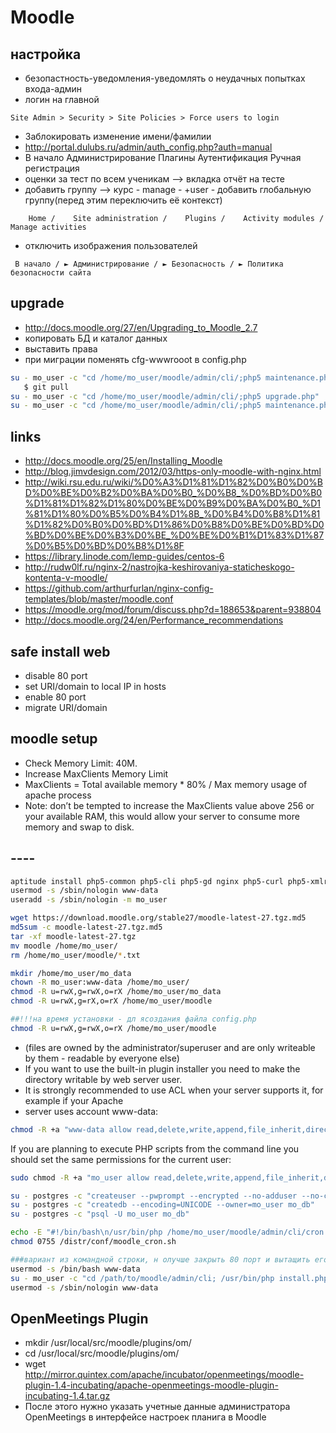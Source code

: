 # Moodle

## настройка

 * безопастность-уведомления-уведомлять о неудачных попытках входа-админ
 * логин на главной

```
Site Admin > Security > Site Policies > Force users to login
```

 * Заблокировать изменение имени/фамилии
 * http://portal.dulubs.ru/admin/auth_config.php?auth=manual
 * В начало  Администрирование Плагины  Аутентификация  Ручная регистрация
 * оценки за тест по всем ученикам --> вкладка отчёт на тесте
 * добавить группу --> курс - manage - +user - добавить глобальную группу(перед этим переключить её контекст)

```
    Home /    Site administration /    Plugins /    Activity modules /    Manage activities
```
 * отключить изображения пользователей

```
 В начало / ► Администрирование / ► Безопасность / ► Политика безопасности сайта
```

## upgrade

 * http://docs.moodle.org/27/en/Upgrading_to_Moodle_2.7
 * копировать БД и каталог данных
 * выставить права
 * при миграции поменять cfg-wwwrooot в config.php

```bash
su - mo_user -c "cd /home/mo_user/moodle/admin/cli/;php5 maintenance.php --enable"
   $ git pull
su - mo_user -c "cd /home/mo_user/moodle/admin/cli/;php5 upgrade.php"
su - mo_user -c "cd /home/mo_user/moodle/admin/cli/;php5 maintenance.php --disable"
```

## links

 * http://docs.moodle.org/25/en/Installing_Moodle
 * http://blog.jimvdesign.com/2012/03/https-only-moodle-with-nginx.html
 * http://wiki.rsu.edu.ru/wiki/%D0%A3%D1%81%D1%82%D0%B0%D0%BD%D0%BE%D0%B2%D0%BA%D0%B0_%D0%B8_%D0%BD%D0%B0%D1%81%D1%82%D1%80%D0%BE%D0%B9%D0%BA%D0%B0_%D1%81%D1%80%D0%B5%D0%B4%D1%8B_%D0%B4%D0%B8%D1%81%D1%82%D0%B0%D0%BD%D1%86%D0%B8%D0%BE%D0%BD%D0%BD%D0%BE%D0%B3%D0%BE_%D0%BE%D0%B1%D1%83%D1%87%D0%B5%D0%BD%D0%B8%D1%8F
 * https://library.linode.com/lemp-guides/centos-6
 * http://rudw0lf.ru/nginx-2/nastrojka-keshirovaniya-staticheskogo-kontenta-v-moodle/
 * https://github.com/arthurfurlan/nginx-config-templates/blob/master/moodle.conf
 * https://moodle.org/mod/forum/discuss.php?d=188653&parent=938804
 * http://docs.moodle.org/24/en/Performance_recommendations

## safe install web

 * disable 80 port
 * set URI/domain to local IP in hosts
 * enable 80 port
 * migrate URI/domain

## moodle setup

 * Check Memory Limit:  40M.
 * Increase MaxClients Memory Limit
 * MaxClients = Total available memory * 80% / Max memory usage of apache process
 * Note: don’t be tempted to increase the MaxClients value above 256 or your available RAM, this would allow your server to consume more memory and swap to disk.


## ----

```bash
aptitude install php5-common php5-cli php5-gd nginx php5-curl php5-xmlrpc php5-fpm php5-xcache php5-pgsql php5-intl
usermod -s /sbin/nologin www-data
useradd -s /sbin/nologin -m mo_user

wget https://download.moodle.org/stable27/moodle-latest-27.tgz.md5
md5sum -c moodle-latest-27.tgz.md5
tar -xf moodle-latest-27.tgz
mv moodle /home/mo_user/
rm /home/mo_user/moodle/*.txt

mkdir /home/mo_user/mo_data
chown -R mo_user:www-data /home/mo_user/
chmod -R u=rwX,g=rwX,o=rX /home/mo_user/mo_data
chmod -R u=rwX,g=rX,o=rX /home/mo_user/moodle

##!!!на время установки - дл ясоздания файла config.php
chmod -R u=rwX,g=rwX,o=rX /home/mo_user/moodle

```

 * (files are owned by the administrator/superuser and are only writeable by them - readable by everyone else)
 * If you want to use the built-in plugin installer you need to make the directory writable by web server user.
 * It is strongly recommended to use ACL when your server supports it, for example if your Apache 
 * server uses account www-data:

```bash
chmod -R +a "www-data allow read,delete,write,append,file_inherit,directory_inherit" /home/mo_user/moodle
```


If you are planning to execute PHP scripts from the command line you should set the same permissions 
for the current user:

```bash
sudo chmod -R +a "mo_user allow read,delete,write,append,file_inherit,directory_inherit" /home/mo_user/mo_data

su - postgres -c "createuser --pwprompt --encrypted --no-adduser --no-createdb --no-createrole --no-inherit mo_user"
su - postgres -c "createdb --encoding=UNICODE --owner=mo_user mo_db"
su - postgres -c "psql -U mo_user mo_db"

echo -E "#!/bin/bash\n/usr/bin/php /home/mo_user/moodle/admin/cli/cron.php" >> /distr/conf/moodle_cron.sh
chmod 0755 /distr/conf/moodle_cron.sh

###вариант из командной строки, н олучше закрыть 80 порт и вытащить его туннелем!!!
usermod -s /bin/bash www-data
su - mo_user -c "cd /path/to/moodle/admin/cli; /usr/bin/php install.php"
usermod -s /sbin/nologin www-data
```

## OpenMeetings Plugin

 * mkdir /usr/local/src/moodle/plugins/om/
 * cd /usr/local/src/moodle/plugins/om/
 * wget http://mirror.quintex.com/apache/incubator/openmeetings/moodle-plugin-1.4-incubating/apache-openmeetings-moodle-plugin-incubating-1.4.tar.gz
 * После этого нужно указать учетные данные администратора OpenMeetings в интерфейсе настроек планига в Moodle 
